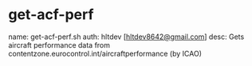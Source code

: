 # get-acf-perf
name: get-acf-perf.sh
auth: hltdev [hltdev8642@gmail.com]
desc: Gets aircraft performance data from contentzone.eurocontrol.int/aircraftperformance (by ICAO)